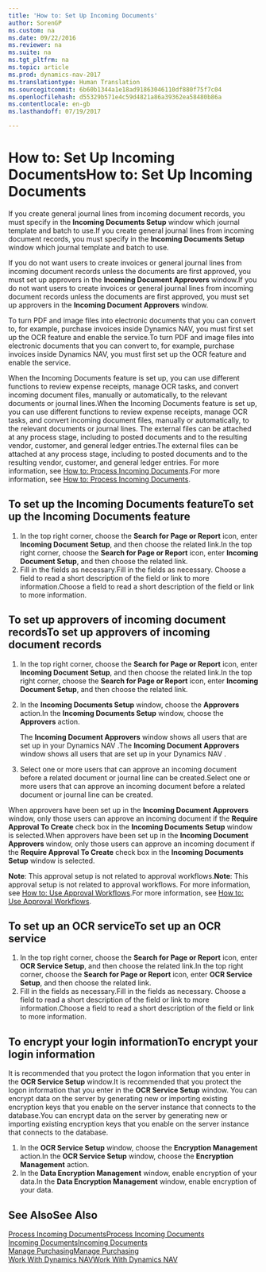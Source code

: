 ```yaml
---
title: 'How to: Set Up Incoming Documents'
author: SorenGP
ms.custom: na
ms.date: 09/22/2016
ms.reviewer: na
ms.suite: na
ms.tgt_pltfrm: na
ms.topic: article
ms.prod: dynamics-nav-2017
ms.translationtype: Human Translation
ms.sourcegitcommit: 6b60b1344a1e18ad91863046110df880f75f7c04
ms.openlocfilehash: d55329b571e4c59d4821a86a39362ea58480b86a
ms.contentlocale: en-gb
ms.lasthandoff: 07/19/2017

---
```


# <a name="how-to-set-up-incoming-documents"></a><span data-ttu-id="69f77-102">How to: Set Up Incoming Documents</span><span class="sxs-lookup"><span data-stu-id="69f77-102">How to: Set Up Incoming Documents</span></span>
<span data-ttu-id="69f77-103">If you create general journal lines from incoming document records, you must specify in the **Incoming Documents Setup** window which journal template and batch to use.</span><span class="sxs-lookup"><span data-stu-id="69f77-103">If you create general journal lines from incoming document records, you must specify in the **Incoming Documents Setup** window which journal template and batch to use.</span></span>

<span data-ttu-id="69f77-104">If you do not want users to create invoices or general journal lines from incoming document records unless the documents are first approved, you must set up approvers in the **Incoming Document Approvers** window.</span><span class="sxs-lookup"><span data-stu-id="69f77-104">If you do not want users to create invoices or general journal lines from incoming document records unless the documents are first approved, you must set up approvers in the **Incoming Document Approvers** window.</span></span>

<span data-ttu-id="69f77-105">To turn PDF and image files into electronic documents that you can convert to, for example, purchase invoices inside Dynamics NAV, you must first set up the OCR feature and enable the service.</span><span class="sxs-lookup"><span data-stu-id="69f77-105">To turn PDF and image files into electronic documents that you can convert to, for example, purchase invoices inside Dynamics NAV, you must first set up the OCR feature and enable the service.</span></span>

<span data-ttu-id="69f77-106">When the Incoming Documents feature is set up, you can use different functions to review expense receipts, manage OCR tasks, and convert incoming document files, manually or automatically, to the relevant documents or journal lines.</span><span class="sxs-lookup"><span data-stu-id="69f77-106">When the Incoming Documents feature is set up, you can use different functions to review expense receipts, manage OCR tasks, and convert incoming document files, manually or automatically, to the relevant documents or journal lines.</span></span> <span data-ttu-id="69f77-107">The external files can be attached at any process stage, including to posted documents and to the resulting vendor, customer, and general ledger entries.</span><span class="sxs-lookup"><span data-stu-id="69f77-107">The external files can be attached at any process stage, including to posted documents and to the resulting vendor, customer, and general ledger entries.</span></span> <span data-ttu-id="69f77-108">For more information, see [How to: Process Incoming Documents](across-process-income-documents.md).</span><span class="sxs-lookup"><span data-stu-id="69f77-108">For more information, see [How to: Process Incoming Documents](across-process-income-documents.md).</span></span>

## <a name="to-set-up-the-incoming-documents-feature"></a><span data-ttu-id="69f77-109">To set up the Incoming Documents feature</span><span class="sxs-lookup"><span data-stu-id="69f77-109">To set up the Incoming Documents feature</span></span>
1. <span data-ttu-id="69f77-110">In the top right corner, choose the **Search for Page or Report** icon, enter **Incoming Document Setup**, and then choose the related link.</span><span class="sxs-lookup"><span data-stu-id="69f77-110">In the top right corner, choose the **Search for Page or Report** icon, enter **Incoming Document Setup**, and then choose the related link.</span></span>
2. <span data-ttu-id="69f77-111">Fill in the fields as necessary.</span><span class="sxs-lookup"><span data-stu-id="69f77-111">Fill in the fields as necessary.</span></span> <span data-ttu-id="69f77-112">Choose a field to read a short description of the field or link to more information.</span><span class="sxs-lookup"><span data-stu-id="69f77-112">Choose a field to read a short description of the field or link to more information.</span></span>

## <a name="to-set-up-approvers-of-incoming-document-records"></a><span data-ttu-id="69f77-113">To set up approvers of incoming document records</span><span class="sxs-lookup"><span data-stu-id="69f77-113">To set up approvers of incoming document records</span></span>
1. <span data-ttu-id="69f77-114">In the top right corner, choose the **Search for Page or Report** icon, enter **Incoming Document Setup**, and then choose the related link.</span><span class="sxs-lookup"><span data-stu-id="69f77-114">In the top right corner, choose the **Search for Page or Report** icon, enter **Incoming Document Setup**, and then choose the related link.</span></span>  
2. <span data-ttu-id="69f77-115">In the **Incoming Documents Setup** window, choose the **Approvers** action.</span><span class="sxs-lookup"><span data-stu-id="69f77-115">In the **Incoming Documents Setup** window, choose the **Approvers** action.</span></span>

    <span data-ttu-id="69f77-116">The **Incoming Document Approvers** window shows all users that are set up in your Dynamics NAV .</span><span class="sxs-lookup"><span data-stu-id="69f77-116">The **Incoming Document Approvers** window shows all users that are set up in your Dynamics NAV .</span></span>  
3. <span data-ttu-id="69f77-117">Select one or more users that can approve an incoming document before a related document or journal line can be created.</span><span class="sxs-lookup"><span data-stu-id="69f77-117">Select one or more users that can approve an incoming document before a related document or journal line can be created.</span></span>

<span data-ttu-id="69f77-118">When approvers have been set up in the **Incoming Document Approvers** window, only those users can approve an incoming document if the **Require Approval To Create** check box in the **Incoming Documents Setup** window is selected.</span><span class="sxs-lookup"><span data-stu-id="69f77-118">When approvers have been set up in the **Incoming Document Approvers** window, only those users can approve an incoming document if the **Require Approval To Create** check box in the **Incoming Documents Setup** window is selected.</span></span>

<span data-ttu-id="69f77-119">**Note**: This approval setup is not related to approval workflows.</span><span class="sxs-lookup"><span data-stu-id="69f77-119">**Note**: This approval setup is not related to approval workflows.</span></span> <span data-ttu-id="69f77-120">For more information, see [How to: Use Approval Workflows](across-how-use-approval-workflows.md).</span><span class="sxs-lookup"><span data-stu-id="69f77-120">For more information, see [How to: Use Approval Workflows](across-how-use-approval-workflows.md).</span></span>

## <a name="to-set-up-an-ocr-service"></a><span data-ttu-id="69f77-121">To set up an OCR service</span><span class="sxs-lookup"><span data-stu-id="69f77-121">To set up an OCR service</span></span>
1. <span data-ttu-id="69f77-122">In the top right corner, choose the **Search for Page or Report** icon, enter **OCR Service Setup**, and then choose the related link.</span><span class="sxs-lookup"><span data-stu-id="69f77-122">In the top right corner, choose the **Search for Page or Report** icon, enter **OCR Service Setup**, and then choose the related link.</span></span>
2. <span data-ttu-id="69f77-123">Fill in the fields as necessary.</span><span class="sxs-lookup"><span data-stu-id="69f77-123">Fill in the fields as necessary.</span></span> <span data-ttu-id="69f77-124">Choose a field to read a short description of the field or link to more information.</span><span class="sxs-lookup"><span data-stu-id="69f77-124">Choose a field to read a short description of the field or link to more information.</span></span>


## <a name="to-encrypt-your-login-information"></a><span data-ttu-id="69f77-125">To encrypt your login information</span><span class="sxs-lookup"><span data-stu-id="69f77-125">To encrypt your login information</span></span>
<span data-ttu-id="69f77-126">It is recommended that you protect the logon information that you enter in the **OCR Service Setup** window.</span><span class="sxs-lookup"><span data-stu-id="69f77-126">It is recommended that you protect the logon information that you enter in the **OCR Service Setup** window.</span></span> <span data-ttu-id="69f77-127">You can encrypt data on the server by generating new or importing existing encryption keys that you enable on the server instance that connects to the database.</span><span class="sxs-lookup"><span data-stu-id="69f77-127">You can encrypt data on the server by generating new or importing existing encryption keys that you enable on the server instance that connects to the database.</span></span>

1. <span data-ttu-id="69f77-128">In the **OCR Service Setup** window, choose the **Encryption Management** action.</span><span class="sxs-lookup"><span data-stu-id="69f77-128">In the **OCR Service Setup** window, choose the **Encryption Management** action.</span></span>
2. <span data-ttu-id="69f77-129">In the **Data Encryption Management** window, enable encryption of your data.</span><span class="sxs-lookup"><span data-stu-id="69f77-129">In the **Data Encryption Management** window, enable encryption of your data.</span></span>

## <a name="see-also"></a><span data-ttu-id="69f77-130">See Also</span><span class="sxs-lookup"><span data-stu-id="69f77-130">See Also</span></span>  
[<span data-ttu-id="69f77-131">Process Incoming Documents</span><span class="sxs-lookup"><span data-stu-id="69f77-131">Process Incoming Documents</span></span>](across-process-income-documents.md)  
[<span data-ttu-id="69f77-132">Incoming Documents</span><span class="sxs-lookup"><span data-stu-id="69f77-132">Incoming Documents</span></span>](across-income-documents.md)  
[<span data-ttu-id="69f77-133">Manage Purchasing</span><span class="sxs-lookup"><span data-stu-id="69f77-133">Manage Purchasing</span></span>](purchasing-manage-purchasing.md)  
[<span data-ttu-id="69f77-134">Work With Dynamics NAV</span><span class="sxs-lookup"><span data-stu-id="69f77-134">Work With Dynamics NAV</span></span>](ui-work-product.md)

